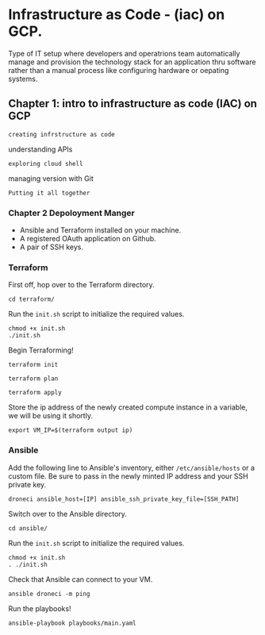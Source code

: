 # Infrastructure as Code - (iac) on GCP. 

Type of IT setup where developers and operatrions team automatically manage and provision the technology stack for an application
thru software rather than a manual process like configuring hardware or oepating systems.

## Chapter 1: intro to infrastructure as code (IAC) on GCP

```
creating infrstructure as code
```
understanding APIs
```
exploring cloud shell
```
managing version with Git
```
Putting it all together
```

### Chapter 2 Depoloyment Manger 



* Ansible and Terraform installed on your machine.
* A registered OAuth application on Github.
* A pair of SSH keys.

### Terraform

First off, hop over to the Terraform directory.
```
cd terraform/
```
Run the `init.sh` script to initialize the required values.
```
chmod +x init.sh
./init.sh
```

Begin Terraforming!
```
terraform init
```
```
terraform plan
```
```
terraform apply
```
Store the ip address of the newly created compute instance in a variable, we will be using it shortly.
```
export VM_IP=$(terraform output ip)
```

### Ansible

Add the following line to Ansible's inventory, either `/etc/ansible/hosts` or a custom file. Be sure to pass in the newly minted IP address and your SSH private key.
```
droneci ansible_host=[IP] ansible_ssh_private_key_file=[SSH_PATH]
```

Switch over to the Ansible directory.
```
cd ansible/
```
Run the `init.sh` script to initialize the required values.
```
chmod +x init.sh
. ./init.sh
```
Check that Ansible can connect to your VM.
```
ansible droneci -m ping
```
Run the playbooks!
```
ansible-playbook playbooks/main.yaml
```




